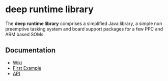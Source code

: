 deep runtime library
====================

The __deep runtime library__ comprises a simplified Java library, a simple non preemptive tasking system and board support packages for a few PPC and ARM based SOMs.


Documentation
-------------
 - [Wiki](https://deepjava.org/)
 - [First Example](https://deepjava.org/first_example)
 - [API](https://api.deepjava.org/runtime-library/)
